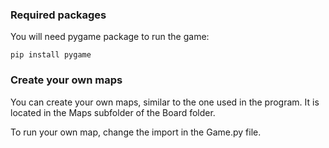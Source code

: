 ### Required packages

You will need pygame package to run the game:

```
pip install pygame
```

### Create your own maps
You can create your own maps, similar to the one used in the program.
It is located in the Maps subfolder of the Board folder.

To run your own map, change the import in the Game.py file.
